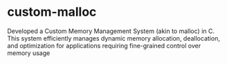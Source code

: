 # custom-malloc
Developed a Custom Memory Management System (akin to malloc) in C. This system efficiently manages dynamic memory allocation, deallocation, and optimization for applications requiring fine-grained control over memory usage
